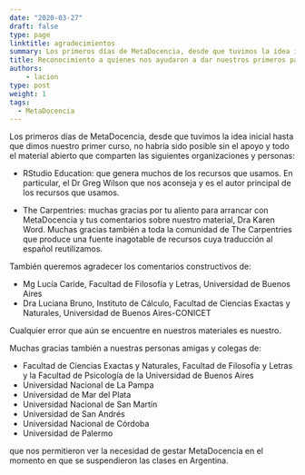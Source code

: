 ```yaml
---
date: "2020-03-27"
draft: false
type: page
linktitle: agradecimientos
summary: Los primeros días de MetaDocencia, desde que tuvimos la idea inicial hasta que dimos nuestro primer curso, no habría sido posible sin el apoyo y todo el material abierto que comparten varias organizaciones y personas.
title: Reconocimiento a quienes nos ayudaron a dar nuestros primeros pasos
authors: 
    - lacion
type: post
weight: 1
tags: 
  - MetaDocencia
---
```


Los primeros días de MetaDocencia, desde que tuvimos la idea inicial hasta que dimos nuestro primer curso, no habría sido posible sin el apoyo y todo el material abierto que comparten las siguientes organizaciones y personas:

* RStudio Education: que genera muchos de los recursos que usamos. En particular, el Dr Greg Wilson que nos aconseja y es el autor principal de los recursos que usamos.

* The Carpentries: muchas gracias por tu aliento para arrancar con MetaDocencia y tus comentarios sobre nuestro material, Dra Karen Word. Muchas gracias también a toda la comunidad de The Carpentries que produce una fuente inagotable de recursos cuya traducción al español reutilizamos.

También queremos agradecer los comentarios constructivos de:

* Mg Lucía Caride, Facultad de Filosofía y Letras, Universidad de Buenos Aires
* Dra Luciana Bruno, Instituto de Cálculo, Facultad de Ciencias Exactas y Naturales, Universidad de Buenos Aires-CONICET

Cualquier error que aún se encuentre en nuestros materiales es nuestro.

Muchas gracias también a nuestras personas amigas y colegas de:

* Facultad de Ciencias Exactas y Naturales, Facultad de Filosofía y Letras y la Facultad de Psicología de la Universidad de Buenos Aires
* Universidad Nacional de La Pampa
* Universidad de Mar del Plata
* Universidad Nacional de San Martín
* Universidad de San Andrés
* Universidad Nacional de Córdoba
* Universidad de Palermo

que nos permitieron ver la necesidad de gestar MetaDocencia en el momento en que se suspendieron las clases en Argentina.
